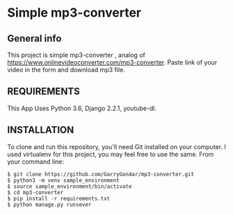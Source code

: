 # Simple mp3-converter 

## General info
This project is simple mp3-converter , analog of https://www.onlinevideoconverter.com/mp3-converter. Paste link of your video in the form and download mp3 file.

## REQUIREMENTS

This App Uses Python 3.6, Django 2.2.1, youtube-dl.

## INSTALLATION

To clone and run this repository, you'll need Git installed on your computer. I used virtualenv for this project, you may feel free to use the same. From your command line:

```
$ git clone https://github.com/GarryGon4ar/mp3-converter.git
$ python3 -m venv sample_environment
$ source sample_environment/bin/activate
$ cd mp3-converter
$ pip install -r requirements.txt
$ python manage.py runsever